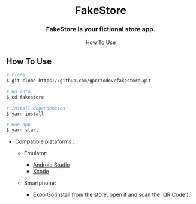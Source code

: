 <p align="center">

</p>

<h1 align="center">FakeStore</h1>

<h3 align="center">FakeStore is your fictional store app.</h3>

<div align="center">
  <a href="#how-to-use">How To Use</a>
</div>

<div align="center">



</div>

## How To Use


```bash
# Clone
$ git clone https://github.com/gportodev/fakestore.git

# Go into
$ cd fakestore

# Install dependencies
$ yarn install

# Run app
$ yarn start
```

- Compatible plataforms :
  - Emulator:
    - [Android Studio](https://developer.android.com/studio)
    - [Xcode](https://developer.apple.com/xcode/)
    
  - Smartphone:
    - Expo Go(install  from the store, open it and scan the 'QR Code').


